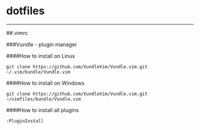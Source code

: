 # dotfiles
----------

##.vimrc

###Vundle - plugin manager

####How to install on Linux
```
git clone https://github.com/VundleVim/Vundle.vim.git ~/.vim/bundle/Vundle.vim
```

####How to install on Windows
```
git clone https://github.com/VundleVim/Vundle.vim.git ~/vimfiles/bundle/Vundle.vim
```

####How to install all plugins
```
:PluginInstall
```
